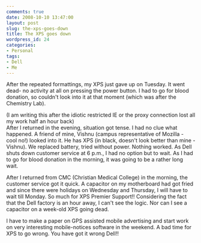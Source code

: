 ```yaml
---
comments: true
date: 2008-10-10 13:47:00
layout: post
slug: the-xps-goes-down
title: The XPS goes down
wordpress_id: 24
categories:
- Personal
tags:
- Dell
- Me
---
```


After the repeated formattings, my XPS just gave up on Tuesday. It went dead- no activity at all on pressing the power button. I had to go for blood donation, so couldn't look into it at that moment (which was after the Chemistry Lab).  
  
(I am writing this after the idiotic restricted IE or the proxy connection lost all my work half an hour back)  
After I returned in the evening, situation got tense. I had no clue what happened. A friend of mine, Vishnu (campus representative of Mozilla - cool no!) looked into it. He has XPS (in black, doesn't look better than mine - Vishnu). We replaced battery, tried without power. Nothing worked. As Dell shuts down customer service at 6 p.m., I had no option but to wait. As I had to go for blood donation in the morning, it was going to be a rather long wait.   
  
After I returned from CMC (Christian Medical College) in the morning, the customer service got it quick. A capacitor on my motherboard had got fried and since there were holidays on Wednesday and Thursday, I will have to wait till Monday. So much for XPS Premier Support!! Considering the fact that the Dell factory is an hour away, I can't see the logic. Nor can I see a capacitor on a week-old XPS going dead.   
  
I have to make a paper on GPS assisted mobile advertising and start work on very interesting mobile-notices software in the weekend. A bad time for XPS to go wrong. You have got it wrong Dell!!
